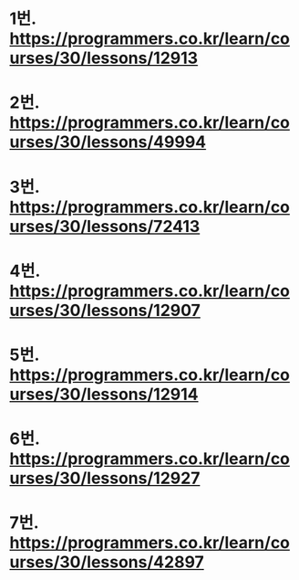 # 1번. https://programmers.co.kr/learn/courses/30/lessons/12913
# 2번. https://programmers.co.kr/learn/courses/30/lessons/49994
# 3번. https://programmers.co.kr/learn/courses/30/lessons/72413
# 4번. https://programmers.co.kr/learn/courses/30/lessons/12907
# 5번. https://programmers.co.kr/learn/courses/30/lessons/12914
# 6번. https://programmers.co.kr/learn/courses/30/lessons/12927
# 7번. https://programmers.co.kr/learn/courses/30/lessons/42897
